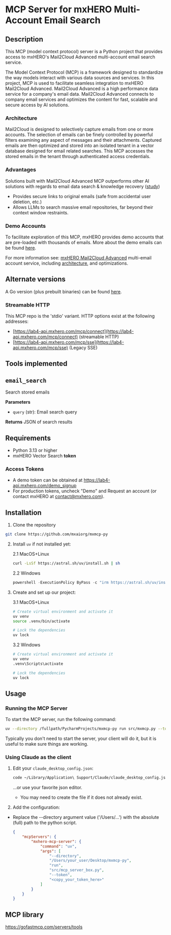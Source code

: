 # MCP Server for mxHERO Multi-Account Email Search

## Description

This MCP (model context protocol) server is a Python project that provides access to mxHERO's Mail2Cloud Advanced multi-account email search service.

The Model Context Protocol (MCP) is a framework designed to standardize the way models interact with various data sources and services. In this project, MCP is used to facilitate seamless integration to mxHERO Mail2Cloud Advanced. Mail2Cloud Advanced is a high performance data service for a company's email data. Mail2Cloud Advanced connects to company email services and optimizes the content for fast, scalable and secure access by AI solutions. 

### Architecture
Mail2Cloud is designed to selectively capture emails from one or more accounts. The selection of emails can be finely controlled by powerful filters examining any aspect of messages and their attachments. Captured emails are then optimized and stored into an isolated tenant in a vector database designed for email related searches. This MCP accesses the stored emails in the tenant through authenticated access credentials.

### Advantages
Solutions built with Mail2Cloud Advanced MCP outperforms other AI solutions with regards to email data search & knowledge recovery ([study](https://medium.com/datadriveninvestor/ai-email-retrieval-benchmark-how-purpose-built-ai-tools-outperform-generic-solutions-6fcd6d560c8f))
* Provides secure links to original emails (safe from accidental user deletion, etc.)
* Allows LLMs to search massive email repositories, far beyond their context window restraints.

### Demo Accounts

To facilitate exploration of this MCP, mxHERO provides demo accounts that are pre-loaded with thousands of emails. More about the demo emails can be found [here](https://mxhero.helpjuice.com/en_US/mxhero-ai/demo-account-for-ai-testing).

For more information see: [mxHERO Mail2Cloud Advanced](https://www.mxhero.com/advanced-ai) multi-email account service, including [architecture](https://mxhero.helpjuice.com/en_US/mxhero-ai/mxmcp#architecture-8), and optimizations.

## Alternate versions

A Go version (plus prebuilt binaries) can be found [here](https://github.com/mxaiorg/mxmcp).

### Streamable HTTP
This MCP repo is the 'stdio' variant. HTTP options exist at the following addresses:
* [https://lab4-api.mxhero.com/mcp/connect](https://lab4-api.mxhero.com/mcp/connect) (streamable HTTP)
* [https://lab4-api.mxhero.com/mcp/sse](https://lab4-api.mxhero.com/mcp/sse) (Legacy SSE)


## Tools implemented

## `email_search`
Search stored emails

**Parameters**
- `query` (str): Email search query

**Returns** JSON of search results

## Requirements

- Python 3.13 or higher
- mxHERO Vector Search **token**

### Access Tokens 
- A demo token can be obtained at https://lab4-api.mxhero.com/demo_signup
- For production tokens, uncheck "Demo" and Request an account (or contact mxHERO at contact@mxhero.com).

## Installation

1. Clone the repository

```sh
git clone https://github.com/mxaiorg/mxmcp-py
```

2. Install `uv` if not installed yet:

    2.1 MacOS+Linux

    ```sh
    curl -LsSf https://astral.sh/uv/install.sh | sh
    ```

    2.2 Windows

    ```powershell
    powershell -ExecutionPolicy ByPass -c "irm https://astral.sh/uv/install.ps1 | iex"
    ```
    
3. Create and set up our project:

    3.1 MacOS+Linux

    ```sh
    # Create virtual environment and activate it
    uv venv
    source .venv/bin/activate

    # Lock the dependencies
    uv lock
    ```

    3.2 Windows

    ```sh
    # Create virtual environment and activate it
    uv venv
    .venv\Scripts\activate

    # Lock the dependencies
    uv lock
    ```

## Usage

### Running the MCP Server

To start the MCP server, run the following command:

```sh
uv --directory /fullpath/PycharmProjects/mxmcp-py run src/mxmcp.py --token "my_token"
```

Typically you don't need to start the server, your client will do it, but it is useful to make sure things are working.

### Using Claude as the client

1. Edit your `claude_desktop_config.json`:

    ```sh
    code ~/Library/Application\ Support/Claude/claude_desktop_config.json
    ```
   
   ...or use your favorite json editor.
    * You may need to create the file if it does not already exist.


2. Add the configuration:

* Replace the --directory argument value ('/Users/...') with the absolute (full) path to the python script.

    ```json
    {
        "mcpServers": {
            "mxhero-mcp-server": {
                "command": "uv",
                "args": [
                    "--directory",
                    "/Users/your_user/Desktop/mxmcp-py",
                    "run",
                    "src/mcp_server_box.py",
                    "--token",
                    "<copy_your_token_here>"
                ]
            }
        }
    }
    ```


## MCP library

https://gofastmcp.com/servers/tools
